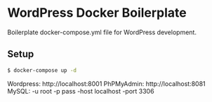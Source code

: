 # WordPress Docker Boilerplate
Boilerplate docker-compose.yml file for WordPress development.

## Setup

```bash
$ docker-compose up -d
```

Wordpress: http://localhost:8001
PhPMyAdmin: http://localhost:8081
MySQL: 
-u root
-p pass
-host localhost
-port 3306
